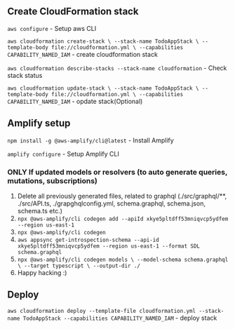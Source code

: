 ## Create CloudFormation stack

`aws configure` - Setup aws CLI

`aws cloudformation create-stack \
  --stack-name TodoAppStack \
  --template-body file://cloudformation.yml \
  --capabilities CAPABILITY_NAMED_IAM` - create cloudformation stack

`aws cloudformation describe-stacks --stack-name cloudformation` - Check stack status

`aws cloudformation update-stack \
  --stack-name TodoAppStack \
  --template-body file://cloudformation.yml \
  --capabilities CAPABILITY_NAMED_IAM` - opdate stack(Optional)

## Amplify setup

`npm install -g @aws-amplify/cli@latest` - Install Amplify

`amplify configure` - Setup Amplify CLI

### ONLY If updated models or resolvers (to auto generate queries, mutations, subscriptions)

1. Delete all previously generated files, related to graphql (./src/graphql/\*\*, ./src/API.ts, ./grapghqlconfig.yml, schema.graphql, schema.json, schema.ts etc.)
2. `npx @aws-amplify/cli codegen add --apiId xkye5pltdff53mniqvcp5ydfem --region us-east-1`
3. `npx @aws-amplify/cli codegen`
4. `aws appsync get-introspection-schema --api-id xkye5pltdff53mniqvcp5ydfem --region us-east-1 --format SDL schema.graphql`
5. `npx @aws-amplify/cli codegen models \
--model-schema schema.graphql \
--target typescript \
--output-dir ./`
6. Happy hacking :)

## Deploy

`aws cloudformation deploy --template-file cloudformation.yml --stack-name TodoAppStack --capabilities CAPABILITY_NAMED_IAM` - deploy stack
